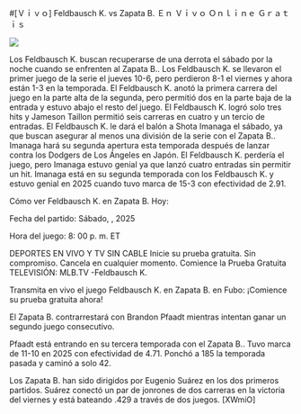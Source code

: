 #[Ｖｉｖｏ] Feldbausch K. vs Zapata B. Ｅｎ Ｖｉｖｏ Ｏｎｌｉｎｅ Ｇｒａｔｉｓ  
  
  
[![](https://i.imgur.com/qSNzIqt.png)](https://movie.rssnews.media/qAxCunWz.php)  
  
Los Feldbausch K. buscan recuperarse de una derrota el sábado por la noche cuando se enfrenten al Zapata B.. Los Feldbausch K. se llevaron el primer juego de la serie el jueves 10-6, pero perdieron 8-1 el viernes y ahora están 1-3 en la temporada. El Feldbausch K. anotó la primera carrera del juego en la parte alta de la segunda, pero permitió dos en la parte baja de la entrada y estuvo abajo el resto del juego. El Feldbausch K. logró solo tres hits y Jameson Taillon permitió seis carreras en cuatro y un tercio de entradas. El Feldbausch K. le dará el balón a Shota Imanaga el sábado, ya que buscan asegurar al menos una división de la serie con el Zapata B.. Imanaga hará su segunda apertura esta temporada después de lanzar contra los Dodgers de Los Ángeles en Japón. El Feldbausch K. perdería el juego, pero Imanaga estuvo genial ya que lanzó cuatro entradas sin permitir un hit. Imanaga está en su segunda temporada con los Feldbausch K. y estuvo genial en 2025 cuando tuvo marca de 15-3 con efectividad de 2.91.

Cómo ver Feldbausch K. en Zapata B. Hoy:

Fecha del partido: Sábado, , 2025

Hora del juego: 8: 00 p. m. ET

DEPORTES EN VIVO Y TV SIN CABLE
Inicie su prueba gratuita. Sin compromiso. Cancela en cualquier momento.
Comience la Prueba Gratuita
TELEVISIÓN: MLB.TV -Feldbausch K.

Transmita en vivo el juego Feldbausch K. en Zapata B. en Fubo: ¡Comience su prueba gratuita ahora! 

El Zapata B. contrarrestará con Brandon Pfaadt mientras intentan ganar un segundo juego consecutivo.

Pfaadt está entrando en su tercera temporada con el Zapata B.. Tuvo marca de 11-10 en 2025 con efectividad de 4.71. Ponchó a 185 la temporada pasada y caminó a solo 42.

Los Zapata B. han sido dirigidos por Eugenio Suárez en los dos primeros partidos. Suárez conectó un par de jonrones de dos carreras en la victoria del viernes y está bateando .429 a través de dos juegos. [XWmiO]